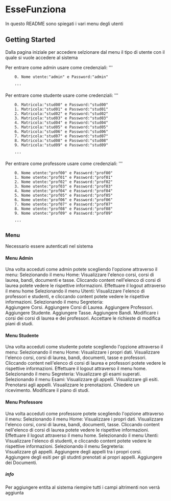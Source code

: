 # EsseFunziona

In questo README sono spiegati i vari menu degli utenti

## Getting Started

Dalla pagina iniziale per accedere selzionare dal menu il tipo di utente con il quale si vuole accedere al sistema

Per entrare come admin usare come credenziali:
		'''
		
		0. Nome utente:"admin" e Password:"admin"
		
		'''
Per entrare come studente usare come credenziali:
		'''
		
		0. Matricola:"stud00" e Password:"stud00"
		1. Matricola:"stud01" e Password:"stud01"
		2. Matricola:"stud02" e Password:"stud02"
		3. Matricola:"stud03" e Password:"stud03"
		4. Matricola:"stud04" e Password:"stud04"
		5. Matricola:"stud05" e Password:"stud05"
		6. Matricola:"stud06" e Password:"stud06"
		7. Matricola:"stud07" e Password:"stud07"
		8. Matricola:"stud08" e Password:"stud08"
		9. Matricola:"stud09" e Password:"stud09"
		
		'''
	
Per entrare come professore usare come credenziali:
		'''
		
		0. Nome utente:"prof00" e Password:"prof00"
		1. Nome utente:"prof01" e Password:"prof01"
		2. Nome utente:"prof02" e Password:"prof02"
		3. Nome utente:"prof03" e Password:"prof03"
		4. Nome utente:"prof04" e Password:"prof04"
		5. Nome utente:"prof05" e Password:"prof05"
		6. Nome utente:"prof06" e Password:"prof06"
		7. Nome utente:"prof07" e Password:"prof07"
		8. Nome utente:"prof08" e Password:"prof08"
		9. Nome utente:"prof09" e Password:"prof09"
		
		'''
		
### Menu

Necessario essere autenticati nel sistema
		
#### Menu Admin
	
Una volta acceduti come admin potete scegliendo l'opzione attraverso il menu:
	Selezionando il menu Home:
		Visualizzare l'elenco corsi, corsi di laurea, bandi, documenti e tasse.
		Cliccando content nell'elenco di corsi di laurea potete vedere le rispettive informazioni.
		Effettuare il logout attraverso il menu home
	Selezionando il menu Utenti:
		Visualizzare l'elenco di professori e studenti, e cliccando content potete vedere le rispettive informazioni.
	Selezionando il menu Segreteria:	
		Aggiungere Corsi.
		Aggiungere Corsi di Laurea.
		Aggiungere Professori.
		Aggiungere Studente.
		Aggiungere Tasse.
		Aggiungere Bandi.
		Modificare i corsi dei corsi di laurea e dei professori.
		Accettare le richieste di modifica piani di studi.	
		
#### Menu Studente

Una volta acceduti come studente potete scegliendo l'opzione attraverso il menu:
	Selezionando il menu Home:
		Visualizzare i propri dati.
		Visualizzare l'elenco corsi, corsi di laurea, bandi, documenti, tasse e professori.
		Cliccando content nell'elenco di corsi di laurea e professori potete vedere le rispettive informazioni.
		Effettuare il logout attraverso il menu home.
	Selezionando il menu Segreteria:
		Visualizzare gli esami superati.
	Selezionando il menu Esami:	
		Visualizzare gli appelli.
		Visualizzare gli esiti.
		Prenotarsi agli appelli.
		Visualizzare le prenotazioni.
		Chiedere un ricevimento.
		Modificare il piano di studi.
	
#### Menu Professore
				
Una volta acceduti come professore potete scegliendo l'opzione attraverso il menu:
	Selezionando il menu Home:
		Visualizzare i propri dati.
		Visualizzare l'elenco corsi, corsi di laurea, bandi, documenti, tasse.
		Cliccando content nell'elenco di corsi di laurea potete vedere le rispettive informazioni.
		Effettuare il logout attraverso il menu home.
	Selezionando il menu Utenti:
		Visualizzare l'elenco di studenti, e cliccando content potete vedere le rispettive informazioni.
	Selezionando il menu Segreteria:	
		Visualizzare gli appelli.
		Aggiungere degli appelli tra i propri corsi.
		Aggiungere degli esiti per gli studnti prenotati ai propri appelli.
		Aggiungere dei Documenti.

##### info
Per aggiungere entita al sistema riempire tutti i campi altrimenti non verrà aggiunta
	
	
	
	
	
	
